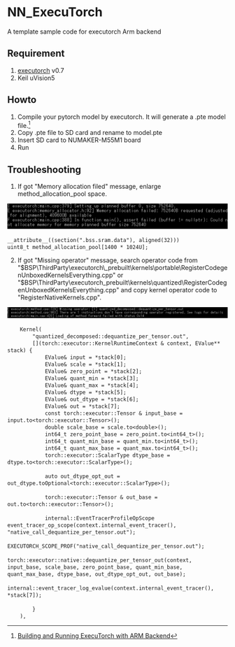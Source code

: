# NN_ExecuTorch
A template sample code for executorch Arm backend
## Requirement
1. [executorch](https://github.com/pytorch/executorch) v0.7
2. Keil uVision5
## Howto
1. Compile your pytorch model by executorch. It will generate a .pte model file.[^1]
2. Copy .pte file to SD card and rename to model.pte
3. Insert SD card to NUMAKER-M55M1 board
4. Run
## Troubleshooting
1. If got "Memory allocation filed" message, enlarge method_allocation_pool space.

![memory allocate fail](Picture/memory_allocate_fail.png) 
```
__attribute__((section(".bss.sram.data"), aligned(32)))
uint8_t method_allocation_pool[1400 * 1024U];
```
2. If got "Missing operator" message, search operator code from "$BSP\ThirdParty\executorch\_prebuilt\kernels\portable\RegisterCodegenUnboxedKernelsEverything.cpp" or "$BSP\ThirdParty\executorch\_prebuilt\kernels\quantized\RegisterCodegenUnboxedKernelsEverything.cpp" and copy kernel operator code to "RegisterNativeKernels.cpp".

![miss operator](Picture/miss_operator.png)

```
    Kernel(
        "quantized_decomposed::dequantize_per_tensor.out",
        [](torch::executor::KernelRuntimeContext & context, EValue** stack) {
            EValue& input = *stack[0];
			EValue& scale = *stack[1];
			EValue& zero_point = *stack[2];
			EValue& quant_min = *stack[3];
			EValue& quant_max = *stack[4];
			EValue& dtype = *stack[5];
			EValue& out_dtype = *stack[6];
			EValue& out = *stack[7];
			const torch::executor::Tensor & input_base = input.to<torch::executor::Tensor>();
			double scale_base = scale.to<double>();
			int64_t zero_point_base = zero_point.to<int64_t>();
			int64_t quant_min_base = quant_min.to<int64_t>();
			int64_t quant_max_base = quant_max.to<int64_t>();
			torch::executor::ScalarType dtype_base = dtype.to<torch::executor::ScalarType>();
			
			auto out_dtype_opt_out = out_dtype.toOptional<torch::executor::ScalarType>();
						
			torch::executor::Tensor & out_base = out.to<torch::executor::Tensor>();
        
            internal::EventTracerProfileOpScope event_tracer_op_scope(context.internal_event_tracer(), "native_call_dequantize_per_tensor.out");
            EXECUTORCH_SCOPE_PROF("native_call_dequantize_per_tensor.out");
            torch::executor::native::dequantize_per_tensor_out(context, input_base, scale_base, zero_point_base, quant_min_base, quant_max_base, dtype_base, out_dtype_opt_out, out_base);
            internal::event_tracer_log_evalue(context.internal_event_tracer(), *stack[7]);    

        }
    ),
```
[^1]:[Building and Running ExecuTorch with ARM Backend](https://pytorch.org/executorch/stable/executorch-arm-delegate-tutorial.html)
